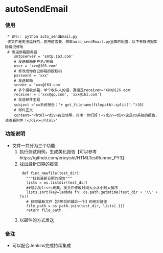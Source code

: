 # autoSendEmail
### 使用
```
 * 运行： python auto_sendEmail.py
 该文件是无法运行的，使用前需要，修改auto_sendEmail.py里面的配置，以下参数根据实际情况修改
 # 发送邮箱服务器
    smtpserver = 'smtp.163.com'
    # 发送邮箱用户名/密码
    user = 'xxx@163.com'
    # 修改成你自己邮箱的授权码
    password = 'xxx'
    # 发送邮箱
    sender = 'xxx@163.com'
    # 多个接收邮箱，单个收件人的话，直接是receiver='XXX@126.com'
    receiver = ['xxx@qq.com', 'xxx@163.com']
    # 发送邮件主题
    subject ='xx系统报告：'+ get_filename(filepath).split(".")[0]
    # 邮件正文
    content='<html><div>各位领导，同事：你们好！</div><div>这是xx系统的报告，请查看附件！</div></html>'
```
### 功能说明
* 文件一共分为三个功能
  1. 执行测试用例，生成美化报告【可以参考https://github.com/ericyishi/HTMLTestRunner_PY3】
  2. 找出最新日期的报告
     ```
      def find_newfile(test_dir):
        """找到最新日期的报告"""
        lists = os.listdir(test_dir)
        ##最后对lists元素，按文件修改时间大小从小到大排序
        lists.sort(key=lambda fn: os.path.getmtime(test_dir + '\\' + fn))
        # 获取最新文件【排序后的最后一个】的绝对路径
        file_path = os.path.join(test_dir, lists[-1])
        return file_path
     ```
  3. 以邮件的方式发送

### 备注
  * 可以配合Jenkins完成持续集成


